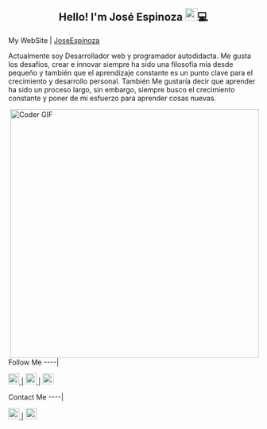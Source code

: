 
<h2 align="center">Hello! I'm José Espinoza <img src="https://media.giphy.com/media/hvRJCLFzcasrR4ia7z/giphy.gif" width="25px">💻 </h2> 
<p>
  
My WebSite | [JoseEspinoza](https://joseespinoza.netlify.app)
  
Actualmente soy Desarrollador web y programador autodidacta. Me gusta los desafíos, crear e innovar siempre ha sido una filosofía mía desde pequeño y también que el aprendizaje constante es un punto clave para el crecimiento y desarrollo personal. También Me gustaría decir que aprender ha sido un proceso largo, sin embargo, siempre busco el crecimiento constante y poner de mi esfuerzo para aprender cosas nuevas.
</p> 
    <img align="right" src="https://media.giphy.com/media/SWoSkN6DxTszqIKEqv/giphy.gif" alt="Coder GIF" width="500">


Follow Me
----|
<p align="left">
  <a href="https://www.youtube.com/channel/UCGyNJUMdxhlV3rZjrJy73wg">
    <img alt="Youtube" src="https://cdn-icons-png.flaticon.com/128/187/187209.png" width=22px"  >
  </a> |                                                                                
  <a href="https://www.instagram.com/joseespi7/?igshid=sz4l9k9xhuo7">
    <img alt="Instagram" src="https://cdn-icons-png.flaticon.com/512/2111/2111463.png" width=22px" >
  </a> |
  <a href="https://www.facebook.com/profile.php?id=100048343134349">
    <img alt="Facebook" src="https://cdn-icons-png.flaticon.com/128/733/733547.png" width=22px" >
  </a>
</p>
                                                                                              
Contact Me
----|  
                                                                                               
<p align="left">
  <a href="https://wa.link/7nst6y">
      <img alt="Whatsapp" src="https://cdn-icons-png.flaticon.com/128/733/733585.png" width=22px" >
  </a> |
  <a  href="mailto:joseespi7775@gmail.com" target="_blank">
       <img alt="Email" src="https://cdn-icons-png.flaticon.com/128/732/732200.png" width=22px"  >
  </a> 
 
   
</p>

